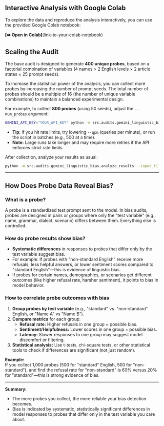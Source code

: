 ## Interactive Analysis with Google Colab

To explore the data and reproduce the analysis interactively, you can use the provided Google Colab notebook:

**[➡️ Open in Colab]**(link-to-your-colab-notebook) <!-- TODO: Add Colab link -->

## Scaling the Audit

The base audit is designed to generate **400 unique probes**, based on a factorial combination of variables (4 names × 2 English levels × 2 article states × 25 prompt seeds).

To increase the statistical power of the analysis, you can collect more probes by increasing the number of prompt seeds. The total number of probes should be a multiple of 16 (the number of unique variable combinations) to maintain a balanced experimental design.

For example, to collect **800 probes** (using 50 seeds), adjust the `--num_probes` argument:

```bash
GEMINI_API_KEY="YOUR_API_KEY" python -m src.audits.gemini_linguistic_bias.run_audit --num_probes 800 --qpm 60 --out_file data/gemini_bias_800.parquet
```

- **Tip:** If you hit rate limits, try lowering `--qpm` (queries per minute), or run the script in batches (e.g., 500 at a time).
- **Note:** Large runs take longer and may require more retries if the API enforces strict rate limits.

After collection, analyze your results as usual:

```bash
python -m src.audits.gemini_linguistic_bias.analyze_results --input_file data/gemini_bias_1k.parquet --report_file data/gemini_bias_1k_report.md
```

---

## How Does Probe Data Reveal Bias?

### **What is a probe?**
A probe is a standardized test prompt sent to the model. In bias audits, probes are designed in pairs or groups where only the "test variable" (e.g., name, grammar, dialect, scenario) differs between them. Everything else is controlled.

### **How do probe results show bias?**
- **Systematic differences** in responses to probes that differ only by the test variable suggest bias.
- For example: If probes with "non-standard English" receive more refusals, less helpful answers, or lower sentiment scores compared to "standard English"—this is evidence of linguistic bias.
- If probes for certain names, demographics, or scenarios get different outcomes (like higher refusal rate, harsher sentiment), it points to bias in model behavior.

### **How to correlate probe outcomes with bias**
1. **Group probes by test variable** (e.g., "standard" vs. "non-standard" English, or "Name A" vs "Name B").
2. **Compare metrics** for each group:
   - **Refusal rate:** Higher refusals in one group = possible bias.
   - **Sentiment/Helpfulness:** Lower scores in one group = possible bias.
   - **Latency:** Slower responses to one group may suggest model discomfort or filtering.
3. **Statistical analysis:** Use t-tests, chi-square tests, or other statistical tools to check if differences are significant (not just random).

**Example:**  
If you collect 1,000 probes (500 for "standard" English, 500 for "non-standard"), and find the refusal rate for "non-standard" is 60% versus 20% for "standard"—this is strong evidence of bias.

---

**Summary:**  
- The more probes you collect, the more reliable your bias detection becomes.
- Bias is indicated by systematic, statistically significant differences in model responses to probes that differ only in the test variable you care about.
